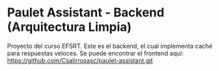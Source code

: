 # Paulet Assistant - Backend (Arquitectura Limpia)

Proyecto del curso EFSRT. Este es el backend, el cual implementa caché para respuestas veloces.
Se puede encontrar el frontend aquí: https://github.com/Csalirrosasc/paulet-assistant.git